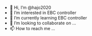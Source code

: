 - 👋 Hi, I’m @hajo2020
- 👀 I’m interested in EBC controller
- 🌱 I’m currently learning EBC controller
- 💞️ I’m looking to collaborate on ...
- 📫 How to reach me ...

<!---
hajo2020/hajo2020 is a ✨ special ✨ repository because its `README.md` (this file) appears on your GitHub profile.
You can click the Preview link to take a look at your changes.
--->
